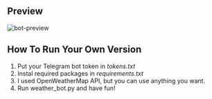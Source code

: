 ## Preview
![bot-preview](https://user-images.githubusercontent.com/64390281/187268049-71ec30fa-2883-45b7-8f03-ad3b529da178.gif)

## How To Run Your Own Version
1. Put your Telegram bot token in *tokens.txt*
2. Instal required packages in *requirements.txt*
3. I used OpenWeatherMap API, but you can use anything you want.
4. Run weather_bot.py and have fun!
